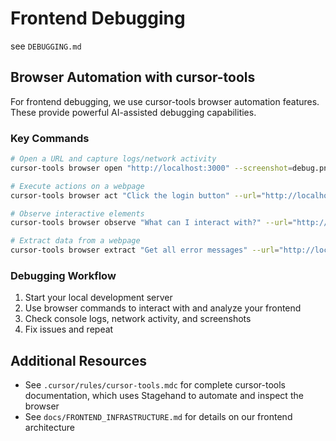 # Frontend Debugging

see `DEBUGGING.md`

## Browser Automation with cursor-tools

For frontend debugging, we use cursor-tools browser automation features. These provide powerful AI-assisted debugging capabilities.

### Key Commands

```bash
# Open a URL and capture logs/network activity
cursor-tools browser open "http://localhost:3000" --screenshot=debug.png

# Execute actions on a webpage
cursor-tools browser act "Click the login button" --url="http://localhost:3000"

# Observe interactive elements
cursor-tools browser observe "What can I interact with?" --url="http://localhost:3000"

# Extract data from a webpage
cursor-tools browser extract "Get all error messages" --url="http://localhost:3000"
```

### Debugging Workflow

1. Start your local development server
2. Use browser commands to interact with and analyze your frontend
3. Check console logs, network activity, and screenshots
4. Fix issues and repeat

## Additional Resources

- See `.cursor/rules/cursor-tools.mdc` for complete cursor-tools documentation, which uses Stagehand to automate and inspect the browser
- See `docs/FRONTEND_INFRASTRUCTURE.md` for details on our frontend architecture
